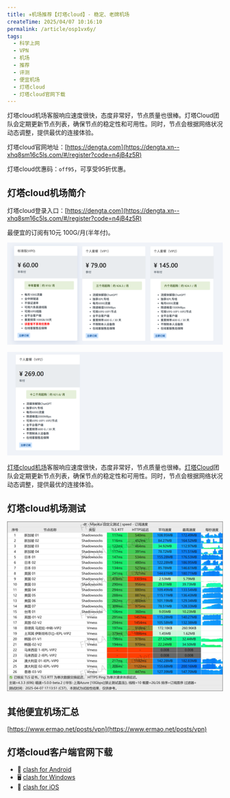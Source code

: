 ```yaml
---
title: ✈️机场推荐【灯塔cloud】- 稳定、老牌机场
createTime: 2025/04/07 10:16:10
permalink: /article/osp1vx6y/
tags:
  - 科学上网
  - VPN
  - 机场
  - 推荐
  - 评测
  - 便宜机场
  - 灯塔cloud
  - 灯塔cloud官网下载
---
```


灯塔cloud机场客服响应速度很快，态度非常好，节点质量也很棒。灯塔Cloud团队会定期更新节点列表，确保节点的稳定性和可用性。同时，节点会根据网络状况动态调整，提供最优的连接体验。

灯塔cloud官网地址：[https://dengta.com](https://dengta.xn--xhq8sm16c5ls.com/#/register?code=n4jB4z5R)

灯塔cloud优惠码：`off95`，可享受95折优惠。

<!-- more -->

## 灯塔cloud机场简介

灯塔cloud登录入口：[https://dengta.com](https://dengta.xn--xhq8sm16c5ls.com/#/register?code=n4jB4z5R)

最便宜的订阅有10元 100G/月(半年付)。

![灯塔cloud机场价格](images/机场推荐灯塔cloud/image.png)

![灯塔cloud机场价格](images/机场推荐灯塔cloud/image-1.png)

[灯塔cloud机场](https://dengta.xn--xhq8sm16c5ls.com/#/register?code=n4jB4z5R)客服响应速度很快，态度非常好，节点质量也很棒。[灯塔Cloud](https://dengta.xn--xhq8sm16c5ls.com/#/register?code=n4jB4z5R)团队会定期更新节点列表，确保节点的稳定性和可用性。同时，节点会根据网络状况动态调整，提供最优的连接体验。

## 灯塔cloud机场测试

![灯塔cloud机场测试](images/机场推荐灯塔cloud/image-2.png)

## 其他便宜机场汇总

[https://www.ermao.net/posts/vpn](https://www.ermao.net/posts/vpn)

## 灯塔cloud客户端官网下载

- 📱 [clash for Android](https://www.ermao.net/article/eh8f4n86/)
- 🖥 [clash for Windows](https://www.ermao.net/article/0gematwc/)
- 🍎 [clash for iOS](https://www.ermao.net/article/z747kgjd/)